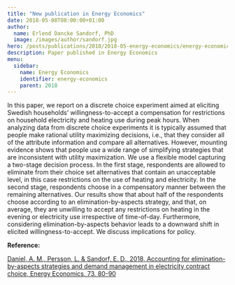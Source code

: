 ```yaml
---
title: "New publication in Energy Economics"
date: 2018-05-08T08:00:00+01:00
author:
  name: Erlend Dancke Sandorf, PhD
  image: /images/author/sandorf.jpg
hero: /posts/publications/2018/2018-05-energy-economics/energy-economics.jpg
description: Paper published in Energy Economics
menu:
  sidebar:
    name: Energy Economics
    identifier: energy-economics
    parent: 2018
---
```


In this paper, we report on a discrete choice experiment aimed at eliciting Swedish households’ willingness-to-accept a compensation for restrictions on household electricity and heating use during peak hours. When analyzing data from discrete choice experiments it is typically assumed that people make rational utility maximizing decisions, i.e., that they consider all of the attribute information and compare all alternatives. However, mounting evidence shows that people use a wide range of simplifying strategies that are inconsistent with utility maximization. We use a flexible model capturing a two-stage decision process. In the first stage, respondents are allowed to eliminate from their choice set alternatives that contain an unacceptable level, in this case restrictions on the use of heating and electricity. In the second stage, respondents choose in a compensatory manner between the remaining alternatives. Our results show that about half of the respondents choose according to an elimination-by-aspects strategy, and that, on average, they are unwilling to accept any restrictions on heating in the evening or electricity use irrespective of time-of-day. Furthermore, considering elimination-by-aspects behavior leads to a downward shift in elicited willingness-to-accept. We discuss implications for policy.

**Reference:**

[Daniel, A. M., Persson, L. & Sandorf, E. D., 2018, Accounting for elimination-by-aspects strategies and demand management in electricity contract choice, Energy Economics, 73, 80-90 ](https://www.sciencedirect.com/science/article/pii/S0140988318301762)
